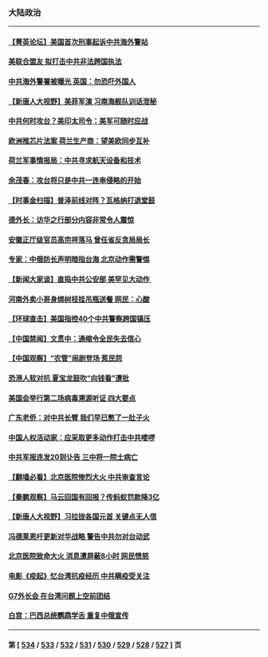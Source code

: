 ### 大陆政治
---
#### [【菁英论坛】美国首次刑事起诉中共海外警站](../../pages/ncid277/n13976774.md) 
#### [美联合盟友 拟打击中共非法跨国执法](../../pages/ncid277/n13976770.md) 
#### [中共海外警署被曝光 英国：勿恐吓外国人](../../pages/ncid277/n13976616.md) 
#### [【新唐人大视野】美菲军演 习南海舰队训话泄秘](../../pages/ncid277/n13976739.md) 
#### [中共何时攻台？美印太司令：美军可随时应战](../../pages/ncid277/n13976725.md) 
#### [欧洲推芯片法案 荷兰生产商：望美欧同步互补](../../pages/ncid277/n13976669.md) 
#### [荷兰军事情报局：中共寻求航天设备和技术](../../pages/ncid277/n13976629.md) 
#### [余茂春：攻台将只是中共一连串侵略的开始](../../pages/ncid277/n13976663.md) 
#### [【时事金扫描】普泽前线对阵？瓦格纳打退堂鼓](../../pages/ncid277/n13976493.md) 
#### [德外长：访华之行部分内容非常令人震惊](../../pages/ncid277/n13976567.md) 
#### [安徽正厅级官员高宗祥落马 曾任省反贪局局长](../../pages/ncid277/n13976407.md) 
#### [专家：中俄防长声明暗指台海 北京动作需警惕](../../pages/ncid277/n13976489.md) 
#### [【新闻大家谈】直捣中共公安部 美罕见大动作 ](../../pages/ncid277/n13976520.md) 
#### [河南外卖小哥身绑树枝挂吊瓶送餐 网民：心酸](../../pages/ncid277/n13976449.md) 
#### [【环球直击】美国指控40个中共警察跨国镇压](../../pages/ncid277/n13976003.md) 
#### [【中国禁闻】文贯中：通缩令全民失去信心](../../pages/ncid277/n13975664.md) 
#### [【中国观察】“农管”闹剧登场 惹民怨](../../pages/ncid277/n13976215.md) 
#### [恐港人软对抗 夏宝龙鼓吹“向钱看”遭批](../../pages/ncid277/n13975744.md) 
#### [美国会举行第二场病毒溯源听证 四大要点](../../pages/ncid277/n13975982.md) 
#### [广东老侨：对中共长臂 我们早已憋了一肚子火](../../pages/ncid277/n13976153.md) 
#### [中国人权活动家：应采取更多动作打击中共喽啰](../../pages/ncid277/n13976151.md) 
#### [中共军报连发20则讣告 三中将一院士病亡](../../pages/ncid277/n13976209.md) 
#### [【翻墙必看】北京医院惨烈大火 中共审查言论](../../pages/ncid277/n13976102.md) 
#### [【秦鹏观察】马云回国有回报？传蚂蚁罚款降3亿](../../pages/ncid277/n13976022.md) 
#### [【新唐人大视野】习拉拢各国元首 关键点无人信](../../pages/ncid277/n13976014.md) 
#### [冯德莱恩吁更新对华战略 警告中共勿对台动武](../../pages/ncid277/n13975868.md) 
#### [北京医院致命大火 消息遭屏蔽8小时 网民愤怒](../../pages/ncid277/n13975944.md) 
#### [电影《疫起》忆台湾抗疫经历 中共瞒疫受关注](../../pages/ncid277/n13975824.md) 
#### [G7外长会 在台湾问题上空前团结](../../pages/ncid277/n13975874.md) 
#### [白宫：巴西总统鹦鹉学舌 重复中俄宣传](../../pages/ncid277/n13975839.md) 

---
#### 第 [ [534](./534.md) / [533](./533.md) / [532](./532.md) / [531](./531.md) / [530](./530.md) / [529](./529.md) / [528](./528.md) / [527](./527.md) ] 页

